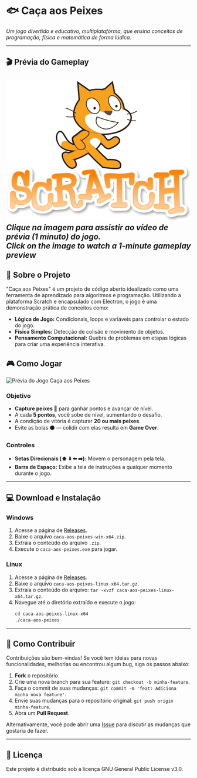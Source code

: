 # 🐟 Caça aos Peixes

*Um jogo divertido e educativo, multiplataforma, que ensina conceitos de programação, física e matemática de forma lúdica.*

---

## 🎬 Prévia do Gameplay

![Prévia do Jogo Caça aos Peixes](https://github.com/jeffthedeveloper/caca-aos-peixes/blob/main/toppng.com-scratch-logo-free-download-916x694.png?raw=true)
*Clique na imagem para assistir ao vídeo de prévia (1 minuto) do jogo.*
<br>*Click on the image to watch a 1-minute gameplay preview*
---

## 🎯 Sobre o Projeto

"Caça aos Peixes" é um projeto de código aberto idealizado como uma ferramenta de aprendizado para algoritmos e programação. Utilizando a plataforma Scratch e encapsulado com Electron, o jogo é uma demonstração prática de conceitos como:

-   **Lógica de Jogo:** Condicionais, loops e variáveis para controlar o estado do jogo.
-   **Física Simples:** Detecção de colisão e movimento de objetos.
-   **Pensamento Computacional:** Quebra de problemas em etapas lógicas para criar uma experiência interativa.

## 🎮 Como Jogar

![Prévia do Jogo Caça aos Peixes]([https://github.com/jeffthedeveloper/caca-aos-peixes/blob/main/toppng.com-scratch-logo-free-download-916x694.png?raw=true](https://github.com/jeffthedeveloper/caca-aos-peixes/blob/main/gameplay-final-compressed.gif?raw=true))

### Objetivo
-   **Capture peixes 🐠** para ganhar pontos e avançar de nível.
-   A cada **5 pontos**, você sobe de nível, aumentando o desafio.
-   A condição de vitória é capturar **20 ou mais peixes**.
-   Evite as bolas ⚫ — colidir com elas resulta em **Game Over**.

### Controles
-   **Setas Direcionais (⬆️ ⬇️ ⬅️ ➡️):** Movem o personagem pela tela.
-   **Barra de Espaço:** Exibe a tela de instruções a qualquer momento durante o jogo.

---

## 💻 Download e Instalação

### Windows
1.  Acesse a página de [Releases](https://github.com/jeffthedeveloper/caca-aos-peixes/releases/latest).
2.  Baixe o arquivo `caca-aos-peixes-win-x64.zip`.
3.  Extraia o conteúdo do arquivo `.zip`.
4.  Execute o `caca-aos-peixes.exe` para jogar.

### Linux
1.  Acesse a página de [Releases](https://github.com/jeffthedeveloper/caca-aos-peixes/releases/latest).
2.  Baixe o arquivo `caca-aos-peixes-linux-x64.tar.gz`.
3.  Extraia o conteúdo do arquivo: `tar -xvzf caca-aos-peixes-linux-x64.tar.gz`.
4.  Navegue até o diretório extraído e execute o jogo:
    ```bash
    cd caca-aos-peixes-linux-x64
    ./caca-aos-peixes
    ```

---

## 🚀 Como Contribuir

Contribuições são bem-vindas! Se você tem ideias para novas funcionalidades, melhorias ou encontrou algum bug, siga os passos abaixo:

1.  **Fork** o repositório.
2.  Crie uma nova branch para sua feature: `git checkout -b minha-feature`.
3.  Faça o commit de suas mudanças: `git commit -m 'feat: Adiciona minha nova feature'`.
4.  Envie suas mudanças para o repositório original: `git push origin minha-feature`.
5.  Abra um **Pull Request**.

Alternativamente, você pode abrir uma [Issue](https://github.com/jeffthedeveloper/caca-aos-peixes/issues) para discutir as mudanças que gostaria de fazer.

---

## 📜 Licença

Este projeto é distribuído sob a licença GNU General Public License v3.0.
